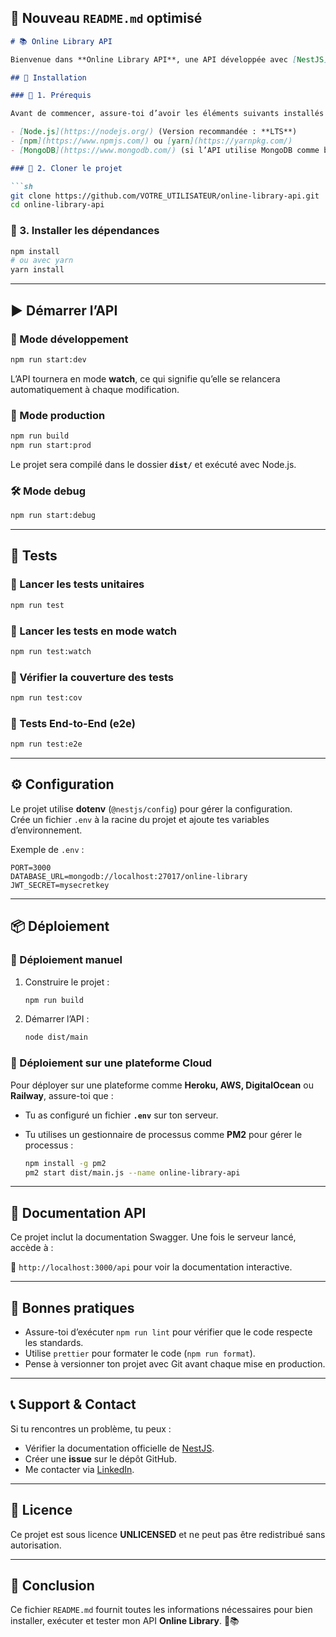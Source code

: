 ## 📜 **Nouveau `README.md` optimisé**

```md
# 📚 Online Library API

Bienvenue dans **Online Library API**, une API développée avec [NestJS](https://nestjs.com/) pour gérer une bibliothèque en ligne.

## 🚀 Installation

### 📌 1. Prérequis

Avant de commencer, assure-toi d’avoir les éléments suivants installés sur ton système :

- [Node.js](https://nodejs.org/) (Version recommandée : **LTS**)
- [npm](https://www.npmjs.com/) ou [yarn](https://yarnpkg.com/)
- [MongoDB](https://www.mongodb.com/) (si l’API utilise MongoDB comme base de données)

### 📌 2. Cloner le projet

```sh
git clone https://github.com/VOTRE_UTILISATEUR/online-library-api.git
cd online-library-api
```

### 📌 3. Installer les dépendances

```sh
npm install
# ou avec yarn
yarn install
```

---

## ▶️ **Démarrer l’API**

### 🌱 Mode développement

```sh
npm run start:dev
```

L’API tournera en mode **watch**, ce qui signifie qu’elle se relancera automatiquement à chaque modification.

### 🚀 Mode production

```sh
npm run build
npm run start:prod
```

Le projet sera compilé dans le dossier **`dist/`** et exécuté avec Node.js.

### 🛠 Mode debug

```sh
npm run start:debug
```

---

## 🧪 **Tests**

### 🔹 Lancer les tests unitaires

```sh
npm run test
```

### 🔹 Lancer les tests en mode **watch**

```sh
npm run test:watch
```

### 🔹 Vérifier la couverture des tests

```sh
npm run test:cov
```

### 🔹 Tests End-to-End (e2e)

```sh
npm run test:e2e
```

---

## ⚙️ **Configuration**

Le projet utilise **dotenv** (`@nestjs/config`) pour gérer la configuration.  
Crée un fichier `.env` à la racine du projet et ajoute tes variables d’environnement.

Exemple de `.env` :

```env
PORT=3000
DATABASE_URL=mongodb://localhost:27017/online-library
JWT_SECRET=mysecretkey
```

---

## 📦 **Déploiement**

### 🔹 Déploiement manuel

1. Construire le projet :

   ```sh
   npm run build
   ```

2. Démarrer l’API :

   ```sh
   node dist/main
   ```

### 🔹 Déploiement sur une plateforme Cloud

Pour déployer sur une plateforme comme **Heroku, AWS, DigitalOcean** ou **Railway**, assure-toi que :

- Tu as configuré un fichier **`.env`** sur ton serveur.
- Tu utilises un gestionnaire de processus comme **PM2** pour gérer le processus :

  ```sh
  npm install -g pm2
  pm2 start dist/main.js --name online-library-api
  ```

---

## 📜 **Documentation API**

Ce projet inclut la documentation Swagger. Une fois le serveur lancé, accède à :

📌 `http://localhost:3000/api` pour voir la documentation interactive.

---

## 📌 **Bonnes pratiques**

- Assure-toi d’exécuter `npm run lint` pour vérifier que le code respecte les standards.
- Utilise `prettier` pour formater le code (`npm run format`).
- Pense à versionner ton projet avec Git avant chaque mise en production.

---

## 📞 **Support & Contact**

Si tu rencontres un problème, tu peux :

- Vérifier la documentation officielle de [NestJS](https://docs.nestjs.com/).
- Créer une **issue** sur le dépôt GitHub.
- Me contacter via [LinkedIn](https://www.linkedin.com/in/abdou-aziz-diop-b1aa05287/).

---

## 📜 **Licence**
Ce projet est sous licence **UNLICENSED** et ne peut pas être redistribué sans autorisation.

---

## 🎯 **Conclusion**
Ce fichier `README.md` fournit toutes les informations nécessaires pour bien installer, exécuter et tester mon API **Online Library**. 🚀📚  


